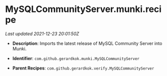 # MySQLCommunityServer.munki.recipe

_Last updated 2021-12-23 20:01:50Z_

- **Description**: Imports the latest release of MySQL Community Server into Munki.

- **Identifier**: `com.github.gerardkok.munki.MySQLCommunityServer`

- **Parent Recipes**: `com.github.gerardkok.verify.MySQLCommunityServer`
